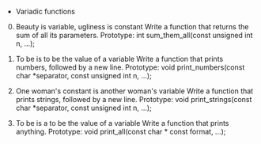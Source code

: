  - Variadic functions

0. Beauty is variable, ugliness is constant
Write a function that returns the sum of all its parameters.
Prototype: int sum_them_all(const unsigned int n, ...);


1. To be is to be the value of a variable
Write a function that prints numbers, followed by a new line.
Prototype: void print_numbers(const char *separator, const unsigned int n, ...);


2. One woman's constant is another woman's variable
Write a function that prints strings, followed by a new line.
Prototype: void print_strings(const char *separator, const unsigned int n, ...);


3. To be is a to be the value of a variable
Write a function that prints anything.
Prototype: void print_all(const char * const format, ...);
